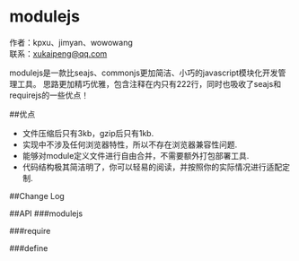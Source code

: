 modulejs
========

作者：kpxu、jimyan、wowowang<br>
联系：xukaipeng@qq.com<br>

modulejs是一款比seajs、commonjs更加简洁、小巧的javascript模块化开发管理工具。
思路更加精巧优雅，包含注释在内只有222行，同时也吸收了seajs和requirejs的一些优点！

##优点

* 文件压缩后只有3kb，gzip后只有1kb.
* 实现中不涉及任何浏览器特性，所以不存在浏览器兼容性问题.
* 能够对module定义文件进行自由合并，不需要额外打包部署工具.
* 代码结构极其简洁明了，你可以轻易的阅读，并按照你的实际情况进行适配定制.

##Change Log



##API
###modulejs

###require

###define

